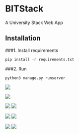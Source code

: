 # BITStack
A University Stack Web App

## Installation

###1. Install requirements

```
pip install -r requirements.txt
```
###2. Run
```
python3 manage.py runserver
```

![](https://github.com/Jaykef/BITStack/blob/main/screenshots/1.png)

![](https://github.com/Jaykef/BITStack/blob/main/screenshots/2.png)

![](https://github.com/Jaykef/BITStack/blob/main/screenshots/3.jpeg) ![](https://github.com/Jaykef/BITStack/blob/main/screenshots/8.jpeg)

![](https://github.com/Jaykef/BITStack/blob/main/screenshots/4.jpeg) ![](https://github.com/Jaykef/BITStack/blob/main/screenshots/9.jpeg)

![](https://github.com/Jaykef/BITStack/blob/main/screenshots/5.jpeg) ![](https://github.com/Jaykef/BITStack/blob/main/screenshots/10.jpeg)
